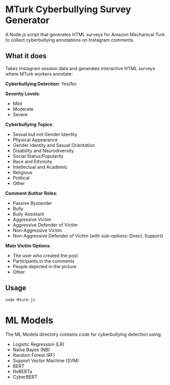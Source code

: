 # MTurk Cyberbullying Survey Generator

A Node.js script that generates HTML surveys for Amazon Mechanical Turk to collect cyberbullying annotations on Instagram comments.

## What it does

Takes Instagram session data and generates interactive HTML surveys where MTurk workers annotate:

**Cyberbullying Detection**: Yes/No

**Severity Levels**:
- Mild
- Moderate  
- Severe

**Cyberbullying Topics**:
- Sexual but not Gender Identity
- Physical Appearance
- Gender Identity and Sexual Orientation
- Disability and Neurodiversity
- Social Status/Popularity
- Race and Ethnicity
- Intellectual and Academic
- Religious
- Political
- Other

**Comment Author Roles**:
- Passive Bystander
- Bully
- Bully Assistant
- Aggressive Victim
- Aggressive Defender of Victim
- Non-Aggressive Victim
- Non-Aggressive Defender of Victim (with sub-options: Direct, Support)

**Main Victim Options**:
- The user who created the post
- Participants in the comments
- People depicted in the picture
- Other
  
## Usage

```bash
node Mturk.js
```

# ML Models

The ML Models directory contains code for cyberbullying detection using:

- Logistic Regression (LR)
- Naïve Bayes (NB)
- Random Forest (RF)
- Support Vector Machine (SVM)
- BERT
- RoBERTa
- CyberBERT